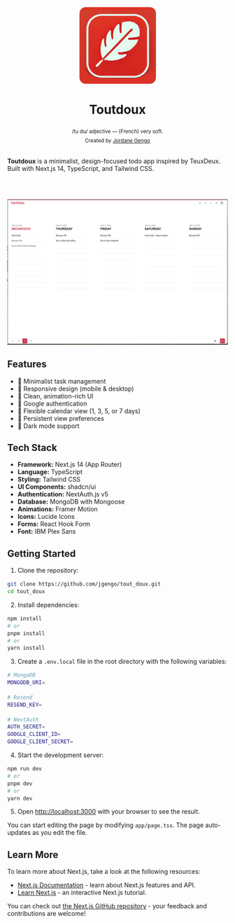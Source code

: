 <div align="center">
    <img src='.github/docs/logo.png' alt="toutdoux's logo" /><br />
    <h1 align="center">Toutdoux</h1>
    <sub>/tu du/ adjective — (French) very soft.</sub>
</div>

<div align="center">
  <sub>Created by <a href="https://github.com/jgengo">Jordane Gengo</a></sub>
</div>

<br/>

**Toutdoux** is a minimalist, design-focused todo app inspired by TeuxDeux. Built with Next.js 14, TypeScript, and Tailwind CSS.

<br/><br/>

<div align="center">

![screenshot](.github/docs/screenshot.png)

</div>

## Features

- 🎯 Minimalist task management
- 📱 Responsive design (mobile & desktop)
- 🎨 Clean, animation-rich UI
- 🔐 Google authentication
- 📅 Flexible calendar view (1, 3, 5, or 7 days)
- 💾 Persistent view preferences
- 🌙 Dark mode support

## Tech Stack

- **Framework:** Next.js 14 (App Router)
- **Language:** TypeScript
- **Styling:** Tailwind CSS
- **UI Components:** shadcn/ui
- **Authentication:** NextAuth.js v5
- **Database:** MongoDB with Mongoose
- **Animations:** Framer Motion
- **Icons:** Lucide Icons
- **Forms:** React Hook Form
- **Font:** IBM Plex Sans

## Getting Started

1. Clone the repository:

```bash
git clone https://github.com/jgengo/tout_doux.git
cd tout_doux
```

2. Install dependencies:

```bash
npm install
# or
pnpm install
# or
yarn install
```

3. Create a `.env.local` file in the root directory with the following variables:

```bash
# MongoDB
MONGODB_URI=

# Resend
RESEND_KEY=

# NextAuth
AUTH_SECRET=
GOOGLE_CLIENT_ID=
GOOGLE_CLIENT_SECRET=
```

4. Start the development server:

```bash
npm run dev
# or
pnpm dev
# or
yarn dev
```

5. Open [http://localhost:3000](http://localhost:3000) with your browser to see the result.

You can start editing the page by modifying `app/page.tsx`. The page auto-updates as you edit the file.

## Learn More

To learn more about Next.js, take a look at the following resources:

- [Next.js Documentation](https://nextjs.org/docs) - learn about Next.js features and API.
- [Learn Next.js](https://nextjs.org/learn) - an interactive Next.js tutorial.

You can check out [the Next.js GitHub repository](https://github.com/vercel/next.js) - your feedback and contributions are welcome!
